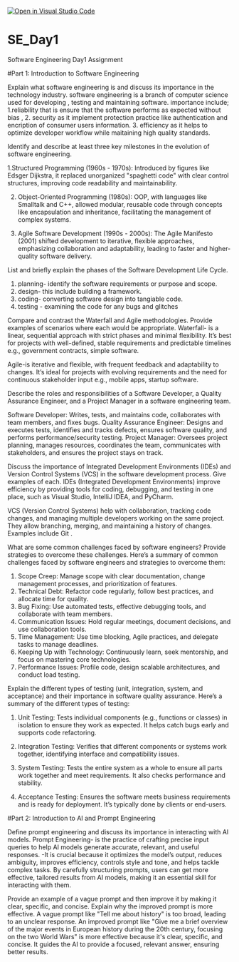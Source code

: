 [![Open in Visual Studio Code](https://classroom.github.com/assets/open-in-vscode-2e0aaae1b6195c2367325f4f02e2d04e9abb55f0b24a779b69b11b9e10269abc.svg)](https://classroom.github.com/online_ide?assignment_repo_id=18368887&assignment_repo_type=AssignmentRepo)
# SE_Day1
Software Engineering Day1 Assignment

#Part 1: Introduction to Software Engineering

Explain what software engineering is and discuss its importance in the technology industry.
software engineering is a branch of computer science used for developing , testing and maintaining software.
importance include;
1.reliability that is ensure that the software performs as expected without bias ,
2. security as it implement protection practice like authentication and encription of consumer users information.
3. efficiency as it helps to optimize developer workflow while maitaining high quality standards.

Identify and describe at least three key milestones in the evolution of software engineering.

1.Structured Programming (1960s - 1970s): Introduced by figures like Edsger Dijkstra, it replaced unorganized "spaghetti code" with clear control structures, improving code readability and maintainability.

2. Object-Oriented Programming (1980s): OOP, with languages like Smalltalk and C++, allowed modular, reusable code through concepts like encapsulation and inheritance, facilitating the management of complex systems.

3. Agile Software Development (1990s - 2000s): The Agile Manifesto (2001) shifted development to iterative, flexible approaches, emphasizing collaboration and adaptability, leading to faster and higher-quality software delivery.

List and briefly explain the phases of the Software Development Life Cycle.
1. planning- identify the software requirements or purpose and scope.
2. design- this include building a framework.
3. coding- converting software design into tangiable code.
4. testing - examining the code for any bugs and glitches 

Compare and contrast the Waterfall and Agile methodologies. Provide examples of scenarios where each would be appropriate.
Waterfall- is a linear, sequential approach with strict phases and minimal flexibility. It’s best for projects with well-defined, stable requirements and predictable timelines e.g., government contracts, simple software. 

Agile-is iterative and flexible, with frequent feedback and adaptability to changes. It’s ideal for projects with evolving requirements and the need for continuous stakeholder input e.g., mobile apps, startup software.

Describe the roles and responsibilities of a Software Developer, a Quality Assurance Engineer, and a Project Manager in a software engineering team.

Software Developer: Writes, tests, and maintains code, collaborates with team members, and fixes bugs.
Quality Assurance Engineer: Designs and executes tests, identifies and tracks defects, ensures software quality, and performs performance/security testing.
Project Manager: Oversees project planning, manages resources, coordinates the team, communicates with stakeholders, and ensures the project stays on track.

Discuss the importance of Integrated Development Environments (IDEs) and Version Control Systems (VCS) in the software development process. Give examples of each.
IDEs (Integrated Development Environments) improve efficiency by providing tools for coding, debugging, and testing in one place, such as Visual Studio, IntelliJ IDEA, and PyCharm.

VCS (Version Control Systems) help with collaboration, tracking code changes, and managing multiple developers working on the same project. They allow branching, merging, and maintaining a history of changes. Examples include Git .

What are some common challenges faced by software engineers? Provide strategies to overcome these challenges.
Here’s a summary of common challenges faced by software engineers and strategies to overcome them:

1. Scope Creep: Manage scope with clear documentation, change management processes, and prioritization of features.
2. Technical Debt: Refactor code regularly, follow best practices, and allocate time for quality.
3. Bug Fixing: Use automated tests, effective debugging tools, and collaborate with team members.
4. Communication Issues: Hold regular meetings, document decisions, and use collaboration tools.
5. Time Management: Use time blocking, Agile practices, and delegate tasks to manage deadlines.
6. Keeping Up with Technology: Continuously learn, seek mentorship, and focus on mastering core technologies.
7. Performance Issues: Profile code, design scalable architectures, and conduct load testing.

Explain the different types of testing (unit, integration, system, and acceptance) and their importance in software quality assurance.
Here’s a summary of the different types of testing:

1. Unit Testing: Tests individual components (e.g., functions or classes) in isolation to ensure they work as expected. It helps catch bugs early and supports code refactoring.

2. Integration Testing: Verifies that different components or systems work together, identifying interface and compatibility issues.

3. System Testing: Tests the entire system as a whole to ensure all parts work together and meet requirements. It also checks performance and stability.

4. Acceptance Testing: Ensures the software meets business requirements and is ready for deployment. It’s typically done by clients or end-users.

#Part 2: Introduction to AI and Prompt Engineering

Define prompt engineering and discuss its importance in interacting with AI models.
Prompt Engineering- is the practice of crafting precise input queries to help AI models generate accurate, relevant, and useful responses.
-It is crucial because it optimizes the model’s output, reduces ambiguity, improves efficiency, controls style and tone, and helps tackle complex tasks. By carefully structuring prompts, users can get more effective, tailored results from AI models, making it an essential skill for interacting with them.

Provide an example of a vague prompt and then improve it by making it clear, specific, and concise. Explain why the improved prompt is more effective.
A vague prompt like "Tell me about history" is too broad, leading to an unclear response. An improved prompt like "Give me a brief overview of the major events in European history during the 20th century, focusing on the two World Wars" is more effective because it's clear, specific, and concise. It guides the AI to provide a focused, relevant answer, ensuring better results.
